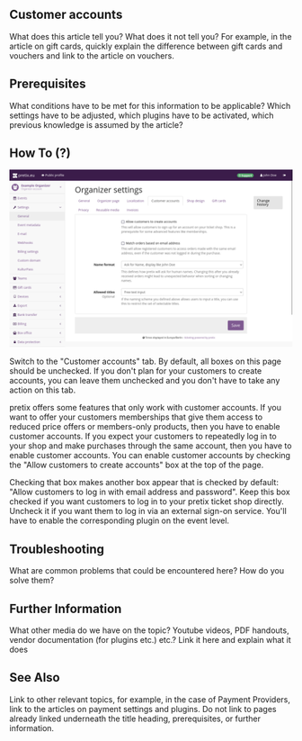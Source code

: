 ## Customer accounts 

What does this article tell you? What does it not tell you? 
For example, in the article on gift cards, quickly explain the difference between gift cards and vouchers and link to the article on vouchers. 

## Prerequisites

What conditions have to be met for this information to be applicable? 
Which settings have to be adjusted, which plugins have to be activated, which previous knowledge is assumed by the article? 

## How To (?)

![Organizer settings page, on the customer accounts tab, showing options for whether or not to allow customers to create accounts, whether or not to match orders based on mail addresses, as well as options for name formatting and allowed titles](../assets/screens/organizer/customer-accounts.png) 

Switch to the "Customer accounts" tab. 
By default, all boxes on this page should be unchecked. 
If you don't plan for your customers to create accounts, you can leave them unchecked and you don't have to take any action on this tab. 

pretix offers some features that only work with customer accounts. 
If you want to offer your customers memberships that give them access to reduced price offers or members-only products, then you have to enable customer accounts. 
If you expect your customers to repeatedly log in to your shop and make purchases through the same account, then you have to enable customer accounts. 
You can enable customer accounts by checking the "Allow customers to create accounts" box at the top of the page. 

Checking that box makes another box appear that is checked by default: "Allow customers to log in with email address and password". 
Keep this box checked if you want customers to log in to your pretix ticket shop directly. 
Uncheck it if you want them to log in via an external sign-on service. 
You'll have to enable the corresponding plugin on the event level. 

## Troubleshooting 

What are common problems that could be encountered here? 
How do you solve them? 

## Further Information

What other media do we have on the topic? 
Youtube videos, PDF handouts, vendor documentation (for plugins etc.) etc.? 
Link it here and explain what it does

## See Also 

Link to other relevant topics, for example, in the case of Payment Providers, link to the articles on payment settings and plugins. 
Do not link to pages already linked underneath the title heading, prerequisites, or further information. 